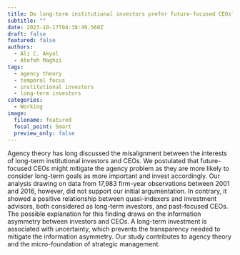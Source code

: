 ```yaml
---
title: Do long-term institutional investors prefer future-focused CEOs?
subtitle: ""
date: 2023-10-17T04:38:49.560Z
draft: false
featured: false
authors:
  - Ali C. Akyol
  - Atefeh Maghzi
tags:
  - agency theory
  - temporal focus
  - institutional investors
  - long-term investors
categories:
  - Working
image:
  filename: featured
  focal_point: Smart
  preview_only: false
---
```



Agency theory has long discussed the misalignment between the interests of long-term institutional investors and CEOs. We postulated that future-focused CEOs might mitigate the agency problem as they are more likely to consider long-term goals as more important and invest accordingly. Our analysis drawing on data from 17,983 firm-year observations between 2001 and 2016, however, did not support our initial argumentation. In contrary, it showed a positive relationship between quasi-indexers and investment advisors, both considered as long-term investors, and past-focused CEOs. The possible explanation for this finding draws on the information asymmetry between investors and CEOs. A long-term investment is associated with uncertainty, which prevents the transparency needed to mitigate the information asymmetry. Our study contributes to agency theory and the micro-foundation of strategic management.